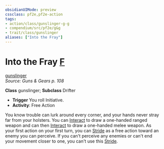 ```yaml
---
obsidianUIMode: preview
cssclass: pf2e,pf2e-action
tags:
- action/class/gunslinger-g-g
- compendium/src/pf2e/g&g
- trait/class/gunslinger
aliases: ["Into the Fray"]
---
```

# Into the Fray [F](chapter-9-playing-the-game.md#Actions "Free Action")
[gunslinger](rules/traits/gunslinger-g-g.md)  
*Source: Guns & Gears p. 108*  

**Class** gunslinger; **Subclass** Drifter
- **Trigger** You roll Initiative.
- **Activity**: Free Action

You know trouble can lurk around every corner, and your hands never stray far from your holsters. You can [Interact](interact.md) to draw a one-handed ranged weapon and can then [Interact](interact.md) to draw a one-handed melee weapon. As your first action on your first turn, you can [Stride](stride.md) as a free action toward an enemy you can perceive. If you can't perceive any enemies or can't end your movement closer to one, you can't use this [Stride](stride.md).